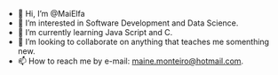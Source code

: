 - 👋 Hi, I’m @MaiElfa
- 👀 I’m interested in Software Development and Data Science.
- 🌱 I’m currently learning Java Script and C.
- 💞️ I’m looking to collaborate on anything that teaches me somenthing new.
- 📫 How to reach me by e-mail: maine.monteiro@hotmail.com.

<!---
MaiElfa/MaiElfa is a ✨ special ✨ repository because its `README.md` (this file) appears on your GitHub profile.
You can click the Preview link to take a look at your changes.
--->
